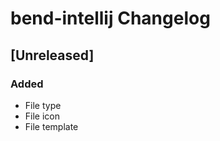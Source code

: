 <!-- Keep a Changelog guide -> https://keepachangelog.com -->

# bend-intellij Changelog

## [Unreleased]
### Added
- File type
- File icon
- File template
